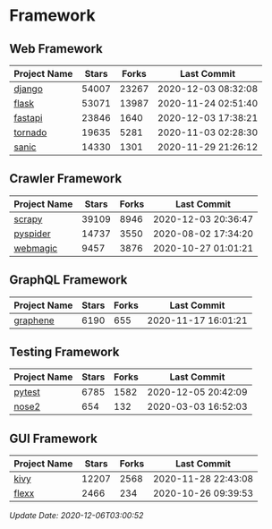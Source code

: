 # Framework

## Web Framework
| Project Name | Stars | Forks | Last Commit |
| ------------ | ----- | ----- | ----------- |
| [django](https://github.com/django/django) | 54007 | 23267 | 2020-12-03 08:32:08 |
| [flask](https://github.com/pallets/flask) | 53071 | 13987 | 2020-11-24 02:51:40 |
| [fastapi](https://github.com/tiangolo/fastapi) | 23846 | 1640 | 2020-12-03 17:38:21 |
| [tornado](https://github.com/tornadoweb/tornado) | 19635 | 5281 | 2020-11-03 02:28:30 |
| [sanic](https://github.com/huge-success/sanic) | 14330 | 1301 | 2020-11-29 21:26:12 |

## Crawler Framework
| Project Name | Stars | Forks | Last Commit |
| ------------ | ----- | ----- | ----------- |
| [scrapy](https://github.com/scrapy/scrapy) | 39109 | 8946 | 2020-12-03 20:36:47 |
| [pyspider](https://github.com/binux/pyspider) | 14737 | 3550 | 2020-08-02 17:34:20 |
| [webmagic](https://github.com/code4craft/webmagic) | 9457 | 3876 | 2020-10-27 01:01:21 |

## GraphQL Framework
| Project Name | Stars | Forks | Last Commit |
| ------------ | ----- | ----- | ----------- |
| [graphene](https://github.com/graphql-python/graphene) | 6190 | 655 | 2020-11-17 16:01:21 |

## Testing Framework
| Project Name | Stars | Forks | Last Commit |
| ------------ | ----- | ----- | ----------- |
| [pytest](https://github.com/pytest-dev/pytest) | 6785 | 1582 | 2020-12-05 20:42:09 |
| [nose2](https://github.com/nose-devs/nose2) | 654 | 132 | 2020-03-03 16:52:03 |

## GUI Framework
| Project Name | Stars | Forks | Last Commit |
| ------------ | ----- | ----- | ----------- |
| [kivy](https://github.com/kivy/kivy) | 12207 | 2568 | 2020-11-28 22:43:08 |
| [flexx](https://github.com/flexxui/flexx) | 2466 | 234 | 2020-10-26 09:39:53 |

*Update Date: 2020-12-06T03:00:52*